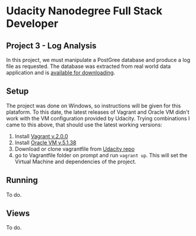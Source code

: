 # Udacity Nanodegree Full Stack Developer

## Project 3 - Log Analysis

In this project, we must manipulate a PostGree database and produce a log file as requested. The database was extracted from real world data application and is [available for downloading](https://d17h27t6h515a5.cloudfront.net/topher/2016/August/57b5f748_newsdata/newsdata.zip).

## Setup

The project was done on Windows, so instructions will be given for this plataform. To this date, the latest releases of Vagrant and Oracle VM didn't work with the VM configuration provided by Udacity. Trying combinations I came to this above, that should use the latest working versions:

1. Install [Vagrant v.2.0.0](https://releases.hashicorp.com/vagrant/2.0.0/)
2. Install [Oracle VM v.5.1.38](https://www.virtualbox.org/wiki/Download_Old_Builds_5_1)
3. Download or clone vagrantfile from [Udacity repo](https://github.com/udacity/fullstack-nanodegree-vm)
4. go to Vagrantfile folder on prompt and run ```vagrant up```. This will set the Virtual Machine and dependencies of the project.

## Running

To do.

## Views

To do.